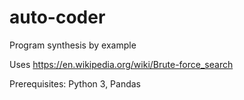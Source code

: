 # auto-coder
Program synthesis by example

Uses https://en.wikipedia.org/wiki/Brute-force_search

Prerequisites:
Python 3, Pandas
